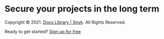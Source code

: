 # Secure your projects in the long term

Copyright © 2021. [Docs Library \| Snyk](/hc/en-us). All Rights Reserved.

Ready to get started? [Sign up for free](https://snyk.io/login?cta=sign-up&loc=footer&page=support_docs_page)

